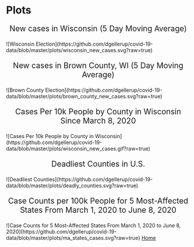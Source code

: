# Plots

<p style="font-size: 150%; text-align: center;">New cases in Wisconsin (5 Day Moving Average)</p>
![Wisconsin Election](https://github.com/dgellerup/covid-19-data/blob/master/plots/wisconsin_new_cases.svg?raw=true)

<p style="font-size: 150%; text-align: center;">New cases in Brown County, WI (5 Day Moving Average)</p>
![Brown County Election](https://github.com/dgellerup/covid-19-data/blob/master/plots/brown_county_new_cases.svg?raw=true)

<p style="font-size: 150%; text-align: center;">Cases Per 10k People by County in Wisconsin Since March 8, 2020</p>
![Cases Per 10k People by County in Wisconsin](https://github.com/dgellerup/covid-19-data/blob/master/plots/wisconsin_new_cases.gif?raw=true)

<p style="font-size: 150%; text-align: center;">Deadliest Counties in U.S.</p>
![Deadliest Counties](https://github.com/dgellerup/covid-19-data/blob/master/plots/deadly_counties.svg?raw=true)

<p style="font-size: 150%; text-align: center;">Case Counts per 100k People for 5 Most-Affected States From March 1, 2020 to June 8, 2020</p>
![Case Counts for 5 Most-Affected States From March 1, 2020 to June 8, 2020](https://github.com/dgellerup/covid-19-data/blob/master/plots/ma_states_cases.svg?raw=true)  
<a href="https://dgellerup.github.io/" class="btn">Home</a>
